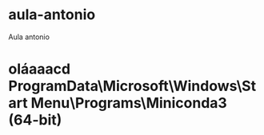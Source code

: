 # aula-antonio
Aula antonio
# oláaaacd ProgramData\Microsoft\Windows\Start Menu\Programs\Miniconda3 (64-bit)